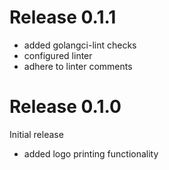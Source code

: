 Release 0.1.1
=============

- added golangci-lint checks
- configured linter
- adhere to linter comments

Release 0.1.0
=============

Initial release

- added logo printing functionality